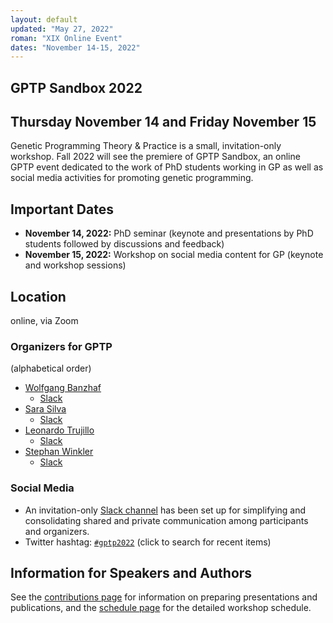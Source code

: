 ```yaml
---
layout: default
updated: "May 27, 2022"
roman: "XIX Online Event"
dates: "November 14-15, 2022"
---
```


## GPTP Sandbox 2022
## Thursday November 14 and Friday November 15

Genetic Programming Theory & Practice is a small, invitation-only workshop.
Fall 2022 will see the premiere of GPTP Sandbox, an online GPTP event dedicated to the work of PhD students working in GP as well as social media activities for promoting genetic programming.

## Important Dates

- **November 14, 2022:** PhD seminar (keynote and presentations by PhD students followed by discussions and feedback)
- **November 15, 2022:** Workshop on social media content for GP (keynote and workshop sessions)

## Location
online, via Zoom

### Organizers for GPTP

(alphabetical order)

- [Wolfgang Banzhaf](http://www.cse.msu.edu/~banzhafw/)
    - [Slack](https://gptp-workshops.slack.com/messages/@wolfgang/)
- [Sara Silva](https://ciencias.ulisboa.pt/en/perfil/sgsilva)
    - [Slack](https://gptp-workshops.slack.com/messages/@sara)
- [Leonardo Trujillo](https://www.researchgate.net/lab/Leonardo-Trujillo-Lab)
    - [Slack](https://gptp-workshops.slack.com/messages/@leo-itt/)
- [Stephan Winkler](http://bioinformatics.fh-hagenberg.at/site/index.php?id=36)
    - [Slack](https://gptp-workshops.slack.com/messages/@stephan/)


### Social Media

- An invitation-only [Slack channel](http://gptp-workshops.slack.com) has been set up for simplifying and consolidating shared and private communication among participants and organizers.
- Twitter hashtag: [`#gptp2022`](https://twitter.com/search?f=tweets&q=%23gptp2022) (click to search for recent items)



## Information for Speakers and Authors

See the [contributions page](contributions.html) for information on preparing presentations and publications, and the [schedule page](schedule.html) for the detailed workshop schedule.


